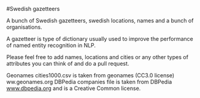 #Swedish gazetteers

A bunch of Swedish gazetteers, swedish locations, names and a bunch of
organisations.

A gazetteer is type of dictionary usually used to improve the performance of named entity recognition in NLP.

Please feel free to add names, locations and cities or any other types of attributes you can think of and do a pull request.

Geonames cities1000.csv is taken from geonames (CC3.0 license) ww.geonames.org
DBPedia companies file is taken from DBPedia www.dbpedia.org and is a Creative Common license.
